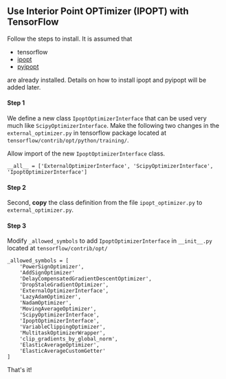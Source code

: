 ## Use Interior Point OPTimizer (IPOPT) with TensorFlow


Follow the steps to install. It is assumed that
* tensorflow
* [ipopt](https://www.coin-or.org/Ipopt/)
* [pyipopt](https://github.com/xuy/pyipopt)

are already installed. Details on how to install ipopt and pyipopt will be added later.

#### Step 1
We define a new class `IpoptOptimizerInterface` that can be used very much like `ScipyOptimizerInterface`. Make the following two changes in the `external_optimizer.py` in tensorflow package located at `tensorflow/contrib/opt/python/training/`.  

Allow import of the new `IpoptOptimizerInterface` class.
```
__all__ = ['ExternalOptimizerInterface', 'ScipyOptimizerInterface', 'IpoptOptimizerInterface']
```

#### Step 2
Second, **copy** the class definition from the file `ipopt_optimizer.py` to `external_optimizer.py`.

#### Step 3
Modify `_allowed_symbols` to add `IpoptOptimizerInterface` in `__init__.py` located at `tensorflow/contrib/opt/`

```
_allowed_symbols = [
    'PowerSignOptimizer',
    'AddSignOptimizer'
    'DelayCompensatedGradientDescentOptimizer',
    'DropStaleGradientOptimizer',
    'ExternalOptimizerInterface',
    'LazyAdamOptimizer',
    'NadamOptimizer',
    'MovingAverageOptimizer',
    'ScipyOptimizerInterface',
    'IpoptOptimizerInterface',
    'VariableClippingOptimizer',
    'MultitaskOptimizerWrapper',
    'clip_gradients_by_global_norm',
    'ElasticAverageOptimizer',
    'ElasticAverageCustomGetter'
]
```

That's it!